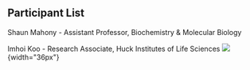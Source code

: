 ## Participant List

Shaun Mahony - Assistant Professor, Biochemistry & Molecular Biology

Imhoi Koo - Research Associate, Huck Institutes of Life Sciences 
![](https://images-na.ssl-images-amazon.com/images/M/MV5BNzIwNjk1NTMwMF5BMl5BanBnXkFtZTcwNDgyNjMzNA@@._V1_.jpg){width="36px"}

